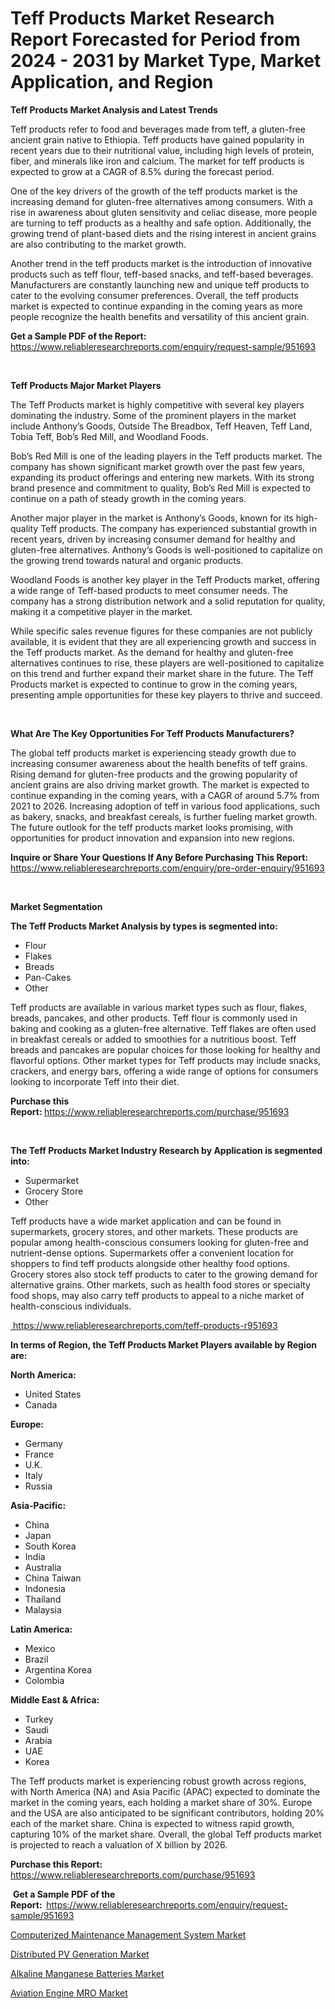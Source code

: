 <p><h1>Teff Products Market Research Report Forecasted for Period from 2024 -  2031 by Market Type, Market Application, and Region</h1></p><p><strong>Teff Products Market Analysis and Latest Trends</strong></p>
<p><p>Teff products refer to food and beverages made from teff, a gluten-free ancient grain native to Ethiopia. Teff products have gained popularity in recent years due to their nutritional value, including high levels of protein, fiber, and minerals like iron and calcium. The market for teff products is expected to grow at a CAGR of 8.5% during the forecast period.</p><p>One of the key drivers of the growth of the teff products market is the increasing demand for gluten-free alternatives among consumers. With a rise in awareness about gluten sensitivity and celiac disease, more people are turning to teff products as a healthy and safe option. Additionally, the growing trend of plant-based diets and the rising interest in ancient grains are also contributing to the market growth.</p><p>Another trend in the teff products market is the introduction of innovative products such as teff flour, teff-based snacks, and teff-based beverages. Manufacturers are constantly launching new and unique teff products to cater to the evolving consumer preferences. Overall, the teff products market is expected to continue expanding in the coming years as more people recognize the health benefits and versatility of this ancient grain.</p></p>
<p><strong>Get a Sample PDF of the Report:&nbsp;</strong> <a href="https://www.reliableresearchreports.com/enquiry/request-sample/951693">https://www.reliableresearchreports.com/enquiry/request-sample/951693</a></p>
<p>&nbsp;</p>
<p><strong>Teff Products Major Market Players</strong></p>
<p><p>The Teff Products market is highly competitive with several key players dominating the industry. Some of the prominent players in the market include Anthony’s Goods, Outside The Breadbox, Teff Heaven, Teff Land, Tobia Teff, Bob’s Red Mill, and Woodland Foods.</p><p>Bob’s Red Mill is one of the leading players in the Teff products market. The company has shown significant market growth over the past few years, expanding its product offerings and entering new markets. With its strong brand presence and commitment to quality, Bob’s Red Mill is expected to continue on a path of steady growth in the coming years.</p><p>Another major player in the market is Anthony’s Goods, known for its high-quality Teff products. The company has experienced substantial growth in recent years, driven by increasing consumer demand for healthy and gluten-free alternatives. Anthony’s Goods is well-positioned to capitalize on the growing trend towards natural and organic products.</p><p>Woodland Foods is another key player in the Teff Products market, offering a wide range of Teff-based products to meet consumer needs. The company has a strong distribution network and a solid reputation for quality, making it a competitive player in the market.</p><p>While specific sales revenue figures for these companies are not publicly available, it is evident that they are all experiencing growth and success in the Teff products market. As the demand for healthy and gluten-free alternatives continues to rise, these players are well-positioned to capitalize on this trend and further expand their market share in the future. The Teff Products market is expected to continue to grow in the coming years, presenting ample opportunities for these key players to thrive and succeed.</p></p>
<p>&nbsp;</p>
<p><strong>What Are The Key Opportunities For Teff Products Manufacturers?</strong></p>
<p><p>The global teff products market is experiencing steady growth due to increasing consumer awareness about the health benefits of teff grains. Rising demand for gluten-free products and the growing popularity of ancient grains are also driving market growth. The market is expected to continue expanding in the coming years, with a CAGR of around 5.7% from 2021 to 2026. Increasing adoption of teff in various food applications, such as bakery, snacks, and breakfast cereals, is further fueling market growth. The future outlook for the teff products market looks promising, with opportunities for product innovation and expansion into new regions.</p></p>
<p><strong>Inquire or Share Your Questions If Any Before Purchasing This Report:</strong> <a href="https://www.reliableresearchreports.com/enquiry/pre-order-enquiry/951693">https://www.reliableresearchreports.com/enquiry/pre-order-enquiry/951693</a></p>
<p>&nbsp;</p>
<p><strong>Market Segmentation</strong></p>
<p><strong>The Teff Products Market Analysis by types is segmented into:</strong></p>
<p><ul><li>Flour</li><li>Flakes</li><li>Breads</li><li>Pan-Cakes</li><li>Other</li></ul></p>
<p><p>Teff products are available in various market types such as flour, flakes, breads, pancakes, and other products. Teff flour is commonly used in baking and cooking as a gluten-free alternative. Teff flakes are often used in breakfast cereals or added to smoothies for a nutritious boost. Teff breads and pancakes are popular choices for those looking for healthy and flavorful options. Other market types for Teff products may include snacks, crackers, and energy bars, offering a wide range of options for consumers looking to incorporate Teff into their diet.</p></p>
<p><strong>Purchase this Report:&nbsp;</strong><a href="https://www.reliableresearchreports.com/purchase/951693">https://www.reliableresearchreports.com/purchase/951693</a></p>
<p>&nbsp;</p>
<p><strong>The Teff Products Market Industry Research by Application is segmented into:</strong></p>
<p><ul><li>Supermarket</li><li>Grocery Store</li><li>Other</li></ul></p>
<p><p>Teff products have a wide market application and can be found in supermarkets, grocery stores, and other markets. These products are popular among health-conscious consumers looking for gluten-free and nutrient-dense options. Supermarkets offer a convenient location for shoppers to find teff products alongside other healthy food options. Grocery stores also stock teff products to cater to the growing demand for alternative grains. Other markets, such as health food stores or specialty food shops, may also carry teff products to appeal to a niche market of health-conscious individuals.</p></p>
<p><a href="https://www.reliableresearchreports.com/teff-products-r951693">&nbsp;https://www.reliableresearchreports.com/teff-products-r951693</a></p>
<p><strong>In terms of Region, the Teff Products Market Players available by Region are:</strong></p>
<p>
    <p> <strong> North America: </strong>
        <ul>
            <li>United States</li>
            <li>Canada</li>
        </ul>
        </p> 
    <p> <strong> Europe: </strong>
        <ul>
            <li>Germany</li>
            <li>France</li>
            <li>U.K.</li>
            <li>Italy</li>
            <li>Russia</li>
        </ul>
        </p> 
    <p> <strong> Asia-Pacific: </strong>
        <ul>
            <li>China</li>
            <li>Japan</li>
            <li>South Korea</li>
            <li>India</li>
            <li>Australia</li>
            <li>China Taiwan</li>
            <li>Indonesia</li>
            <li>Thailand</li>
            <li>Malaysia</li>
        </ul>
        </p> 
    <p> <strong> Latin America: </strong>
        <ul>
            <li>Mexico</li>
            <li>Brazil</li>
            <li>Argentina Korea</li>
            <li>Colombia</li>
        </ul>
        </p> 
    <p> <strong> Middle East & Africa: </strong>
        <ul>
            <li>Turkey</li>
            <li>Saudi</li>
            <li>Arabia</li>
            <li>UAE</li>
            <li>Korea</li>
        </ul>
    </p>
    </p>
<p><p>The Teff products market is experiencing robust growth across regions, with North America (NA) and Asia Pacific (APAC) expected to dominate the market in the coming years, each holding a market share of 30%. Europe and the USA are also anticipated to be significant contributors, holding 20% each of the market share. China is expected to witness rapid growth, capturing 10% of the market share. Overall, the global Teff products market is projected to reach a valuation of X billion by 2026.</p></p>
<p><strong>Purchase this Report: </strong><a href="https://www.reliableresearchreports.com/purchase/951693">https://www.reliableresearchreports.com/purchase/951693</a></p>
<p>&nbsp;<strong>Get a Sample PDF of the Report:&nbsp;&nbsp;</strong><a href="https://www.reliableresearchreports.com/enquiry/request-sample/951693">https://www.reliableresearchreports.com/enquiry/request-sample/951693</a></p>
<p><strong></strong></p>
<p><p><a href="https://github.com/singletonthaxterkelliehr2df/Market-Research-Report-List-2/blob/main/computerized-maintenance-management-system-market.md">Computerized Maintenance Management System Market</a></p><p><a href="https://www.linkedin.com/pulse/distributed-pv-generation-market-trends-forecast-competitive-analysis-wb9tf?trackingId=6Us9W1XtH3pHG7OpyJSiig%3D%3D">Distributed PV Generation Market</a></p><p><a href="https://www.linkedin.com/pulse/alkaline-manganese-batteries-market-analysis-its-cagr-segmentation-6crff?trackingId=QAlvCc%2B2n7tHKfcYcyjGWw%3D%3D">Alkaline Manganese Batteries Market</a></p><p><a href="https://github.com/SashaBeier2023/Market-Research-Report-List-1/blob/main/aviation-engine-mro-market.md">Aviation Engine MRO Market</a></p></p>